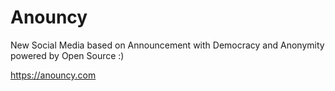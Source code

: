 # Anouncy
New Social Media based on Announcement with Democracy and Anonymity powered by Open Source :) 

https://anouncy.com


